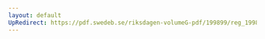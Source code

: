 ```yaml
---
layout: default
UpRedirect: https://pdf.swedeb.se/riksdagen-volumeG-pdf/199899/reg_199899/reg_199899_0156.pdf
---
```

